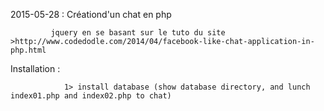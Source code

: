 2015-05-28 : Créationd'un chat en php

             jquery en se basant sur le tuto du site  >http://www.codedodle.com/2014/04/facebook-like-chat-application-in-php.html


Installation : 

				1> install database (show database directory, and lunch index01.php and index02.php to chat)